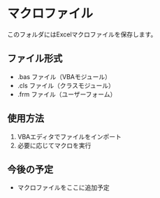 # マクロファイル

このフォルダにはExcelマクロファイルを保存します。

## ファイル形式
- .bas ファイル（VBAモジュール）
- .cls ファイル（クラスモジュール）
- .frm ファイル（ユーザーフォーム）

## 使用方法
1. VBAエディタでファイルをインポート
2. 必要に応じてマクロを実行

## 今後の予定
- マクロファイルをここに追加予定
